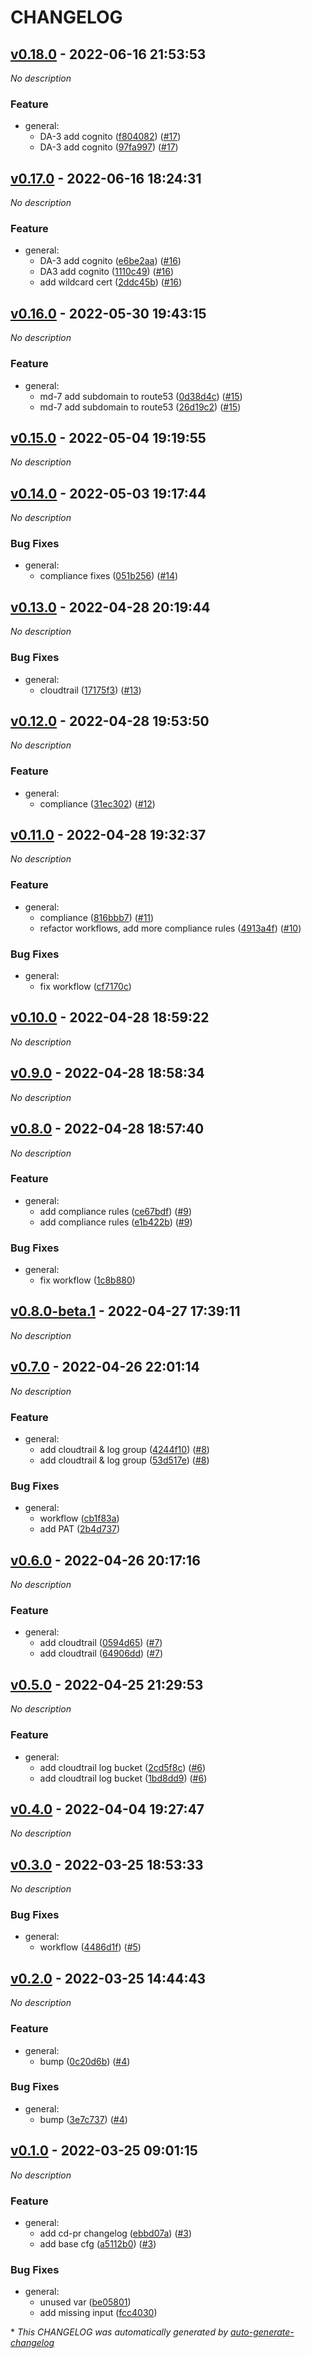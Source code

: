 # CHANGELOG

## [v0.18.0](https://github.com/indigo-tangerine/itc-aws-base-cfg/releases/tag/v0.18.0) - 2022-06-16 21:53:53

*No description*

### Feature

- general:
  - DA-3 add cognito ([f804082](https://github.com/indigo-tangerine/itc-aws-base-cfg/commit/f80408234ffcdf929fd359777f04885ec1cec9f1)) ([#17](https://github.com/indigo-tangerine/itc-aws-base-cfg/pull/17))
  - DA-3 add cognito ([97fa997](https://github.com/indigo-tangerine/itc-aws-base-cfg/commit/97fa99770bc8eb4fa15c947415e7ec338b8ec558)) ([#17](https://github.com/indigo-tangerine/itc-aws-base-cfg/pull/17))

## [v0.17.0](https://github.com/indigo-tangerine/itc-aws-base-cfg/releases/tag/v0.17.0) - 2022-06-16 18:24:31

*No description*

### Feature

- general:
  - DA-3 add cognito ([e6be2aa](https://github.com/indigo-tangerine/itc-aws-base-cfg/commit/e6be2aa94ffa624a0a1a167e80dd1f08a3410805)) ([#16](https://github.com/indigo-tangerine/itc-aws-base-cfg/pull/16))
  - DA3 add cognito ([1110c49](https://github.com/indigo-tangerine/itc-aws-base-cfg/commit/1110c49640de9964232a9d43dd4d44b3af6f0060)) ([#16](https://github.com/indigo-tangerine/itc-aws-base-cfg/pull/16))
  - add wildcard cert ([2ddc45b](https://github.com/indigo-tangerine/itc-aws-base-cfg/commit/2ddc45b17e50b50ef440f6a99b859f608b969ab8)) ([#16](https://github.com/indigo-tangerine/itc-aws-base-cfg/pull/16))

## [v0.16.0](https://github.com/indigo-tangerine/itc-aws-base-cfg/releases/tag/v0.16.0) - 2022-05-30 19:43:15

*No description*

### Feature

- general:
  - md-7 add subdomain to route53 ([0d38d4c](https://github.com/indigo-tangerine/itc-aws-base-cfg/commit/0d38d4c06d9e72a23816302174d711900b3b21ae)) ([#15](https://github.com/indigo-tangerine/itc-aws-base-cfg/pull/15))
  - md-7 add subdomain to route53 ([26d19c2](https://github.com/indigo-tangerine/itc-aws-base-cfg/commit/26d19c2ad2c31272bb98710394eed78c97588b5e)) ([#15](https://github.com/indigo-tangerine/itc-aws-base-cfg/pull/15))

## [v0.15.0](https://github.com/indigo-tangerine/itc-aws-base-cfg/releases/tag/v0.15.0) - 2022-05-04 19:19:55

*No description*

## [v0.14.0](https://github.com/indigo-tangerine/itc-aws-base-cfg/releases/tag/v0.14.0) - 2022-05-03 19:17:44

*No description*

### Bug Fixes

- general:
  - compliance fixes ([051b256](https://github.com/indigo-tangerine/itc-aws-base-cfg/commit/051b256f5cef0ef6a2bea62e007f34ffd6860c31)) ([#14](https://github.com/indigo-tangerine/itc-aws-base-cfg/pull/14))

## [v0.13.0](https://github.com/indigo-tangerine/itc-aws-base-cfg/releases/tag/v0.13.0) - 2022-04-28 20:19:44

*No description*

### Bug Fixes

- general:
  - cloudtrail ([17175f3](https://github.com/indigo-tangerine/itc-aws-base-cfg/commit/17175f395dc6435b89e3e59581ab243be848084a)) ([#13](https://github.com/indigo-tangerine/itc-aws-base-cfg/pull/13))

## [v0.12.0](https://github.com/indigo-tangerine/itc-aws-base-cfg/releases/tag/v0.12.0) - 2022-04-28 19:53:50

*No description*

### Feature

- general:
  - compliance ([31ec302](https://github.com/indigo-tangerine/itc-aws-base-cfg/commit/31ec302b34b160e33e0bbe0371f5c5a93f811ecf)) ([#12](https://github.com/indigo-tangerine/itc-aws-base-cfg/pull/12))

## [v0.11.0](https://github.com/indigo-tangerine/itc-aws-base-cfg/releases/tag/v0.11.0) - 2022-04-28 19:32:37

*No description*

### Feature

- general:
  - compliance ([816bbb7](https://github.com/indigo-tangerine/itc-aws-base-cfg/commit/816bbb7c26b3dedc9d0462f457bba43a29c22920)) ([#11](https://github.com/indigo-tangerine/itc-aws-base-cfg/pull/11))
  - refactor workflows, add more compliance rules ([4913a4f](https://github.com/indigo-tangerine/itc-aws-base-cfg/commit/4913a4f54d81279e6a044c789fce39921f721c72)) ([#10](https://github.com/indigo-tangerine/itc-aws-base-cfg/pull/10))

### Bug Fixes

- general:
  - fix workflow ([cf7170c](https://github.com/indigo-tangerine/itc-aws-base-cfg/commit/cf7170c91ee666ea79f7ccb4fde77f6c6fcb3432))

## [v0.10.0](https://github.com/indigo-tangerine/itc-aws-base-cfg/releases/tag/v0.10.0) - 2022-04-28 18:59:22

*No description*

## [v0.9.0](https://github.com/indigo-tangerine/itc-aws-base-cfg/releases/tag/v0.9.0) - 2022-04-28 18:58:34

*No description*

## [v0.8.0](https://github.com/indigo-tangerine/itc-aws-base-cfg/releases/tag/v0.8.0) - 2022-04-28 18:57:40

*No description*

### Feature

- general:
  - add compliance rules ([ce67bdf](https://github.com/indigo-tangerine/itc-aws-base-cfg/commit/ce67bdfa6150101e083b50f2af217c0961f6e0c4)) ([#9](https://github.com/indigo-tangerine/itc-aws-base-cfg/pull/9))
  - add compliance rules ([e1b422b](https://github.com/indigo-tangerine/itc-aws-base-cfg/commit/e1b422b05a7dac5cf28d483444d64e35f7a19bec)) ([#9](https://github.com/indigo-tangerine/itc-aws-base-cfg/pull/9))

### Bug Fixes

- general:
  - fix workflow ([1c8b880](https://github.com/indigo-tangerine/itc-aws-base-cfg/commit/1c8b880d0515c1540f2b2e997d3ed718de2c24b5))

## [v0.8.0-beta.1](https://github.com/indigo-tangerine/itc-aws-base-cfg/releases/tag/v0.8.0-beta.1) - 2022-04-27 17:39:11

*No description*

## [v0.7.0](https://github.com/indigo-tangerine/itc-aws-base-cfg/releases/tag/v0.7.0) - 2022-04-26 22:01:14

*No description*

### Feature

- general:
  - add cloudtrail & log group ([4244f10](https://github.com/indigo-tangerine/itc-aws-base-cfg/commit/4244f10515b7e56ebf26e2fd033a1227b449dbe4)) ([#8](https://github.com/indigo-tangerine/itc-aws-base-cfg/pull/8))
  - add cloudtrail & log group ([53d517e](https://github.com/indigo-tangerine/itc-aws-base-cfg/commit/53d517edcbf9946d59239031450940791e13a6d0)) ([#8](https://github.com/indigo-tangerine/itc-aws-base-cfg/pull/8))

### Bug Fixes

- general:
  - workflow ([cb1f83a](https://github.com/indigo-tangerine/itc-aws-base-cfg/commit/cb1f83a46e2d7c1a6419a02759838f45cfa683ef))
  - add PAT ([2b4d737](https://github.com/indigo-tangerine/itc-aws-base-cfg/commit/2b4d7375fab6ff8c3f1572bafa7580b38728db35))

## [v0.6.0](https://github.com/indigo-tangerine/itc-aws-base-cfg/releases/tag/v0.6.0) - 2022-04-26 20:17:16

*No description*

### Feature

- general:
  - add cloudtrail ([0594d65](https://github.com/indigo-tangerine/itc-aws-base-cfg/commit/0594d658dd6ff2c42d5f2bd0903e7fb9e162b46e)) ([#7](https://github.com/indigo-tangerine/itc-aws-base-cfg/pull/7))
  - add cloudtrail ([64906dd](https://github.com/indigo-tangerine/itc-aws-base-cfg/commit/64906dd6ed31c826bde8d84cf378e9d566144a48)) ([#7](https://github.com/indigo-tangerine/itc-aws-base-cfg/pull/7))

## [v0.5.0](https://github.com/indigo-tangerine/itc-aws-base-cfg/releases/tag/v0.5.0) - 2022-04-25 21:29:53

*No description*

### Feature

- general:
  - add cloudtrail log bucket ([2cd5f8c](https://github.com/indigo-tangerine/itc-aws-base-cfg/commit/2cd5f8ca9ab55585181e46aa39d2840f77e39e73)) ([#6](https://github.com/indigo-tangerine/itc-aws-base-cfg/pull/6))
  - add cloudtrail log bucket ([1bd8dd9](https://github.com/indigo-tangerine/itc-aws-base-cfg/commit/1bd8dd90e8635d9e256f5566f643ba3c35b98d47)) ([#6](https://github.com/indigo-tangerine/itc-aws-base-cfg/pull/6))

## [v0.4.0](https://github.com/indigo-tangerine/itc-aws-base-cfg/releases/tag/v0.4.0) - 2022-04-04 19:27:47

*No description*

## [v0.3.0](https://github.com/indigo-tangerine/itc-aws-base-cfg/releases/tag/v0.3.0) - 2022-03-25 18:53:33

*No description*

### Bug Fixes

- general:
  - workflow ([4486d1f](https://github.com/indigo-tangerine/itc-aws-base-cfg/commit/4486d1f822f15b859c784ed3f435ff62102d6530)) ([#5](https://github.com/indigo-tangerine/itc-aws-base-cfg/pull/5))

## [v0.2.0](https://github.com/indigo-tangerine/itc-aws-base-cfg/releases/tag/v0.2.0) - 2022-03-25 14:44:43

*No description*

### Feature

- general:
  - bump ([0c20d6b](https://github.com/indigo-tangerine/itc-aws-base-cfg/commit/0c20d6b55f3155eea5db3331bac77ec5a8e09d93)) ([#4](https://github.com/indigo-tangerine/itc-aws-base-cfg/pull/4))

### Bug Fixes

- general:
  - bump ([3e7c737](https://github.com/indigo-tangerine/itc-aws-base-cfg/commit/3e7c737af06c5d05f13a9e1529fd30f59abc5df2)) ([#4](https://github.com/indigo-tangerine/itc-aws-base-cfg/pull/4))

## [v0.1.0](https://github.com/indigo-tangerine/itc-aws-base-cfg/releases/tag/v0.1.0) - 2022-03-25 09:01:15

*No description*

### Feature

- general:
  - add cd-pr changelog ([ebbd07a](https://github.com/indigo-tangerine/itc-aws-base-cfg/commit/ebbd07ab594064881f81b9806495ec3e19bc7f2e)) ([#3](https://github.com/indigo-tangerine/itc-aws-base-cfg/pull/3))
  - add base cfg ([a5112b0](https://github.com/indigo-tangerine/itc-aws-base-cfg/commit/a5112b0e6770999a6829bd5323c43fab9a693c50)) ([#3](https://github.com/indigo-tangerine/itc-aws-base-cfg/pull/3))

### Bug Fixes

- general:
  - unused var ([be05801](https://github.com/indigo-tangerine/itc-aws-base-cfg/commit/be05801b394d95c8dbf3549ca3b23977eda8a493))
  - add missing input ([fcc4030](https://github.com/indigo-tangerine/itc-aws-base-cfg/commit/fcc403002eb5f911229da9d0a75de4bf2df74cf1))

\* *This CHANGELOG was automatically generated by [auto-generate-changelog](https://github.com/BobAnkh/auto-generate-changelog)*
